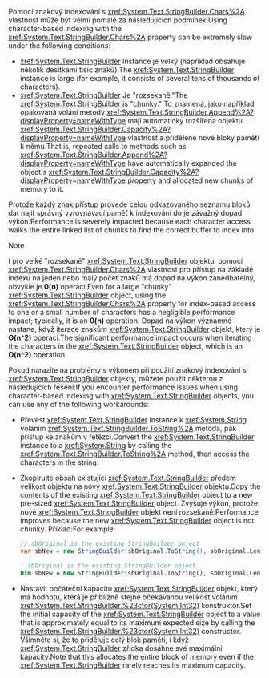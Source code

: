 <span data-ttu-id="39b7f-101">Pomocí znakový indexování s <xref:System.Text.StringBuilder.Chars%2A> vlastnost může být velmi pomalé za následujících podmínek:</span><span class="sxs-lookup"><span data-stu-id="39b7f-101">Using character-based indexing with the <xref:System.Text.StringBuilder.Chars%2A> property can be extremely slow under the following conditions:</span></span>

- <span data-ttu-id="39b7f-102"><xref:System.Text.StringBuilder> Instance je velký (například obsahuje několik desítkami tisíc znaků).</span><span class="sxs-lookup"><span data-stu-id="39b7f-102">The <xref:System.Text.StringBuilder> instance is large (for example, it consists of several tens of thousands of characters).</span></span>
- <span data-ttu-id="39b7f-103"><xref:System.Text.StringBuilder> Je "rozsekaně."</span><span class="sxs-lookup"><span data-stu-id="39b7f-103">The <xref:System.Text.StringBuilder> is "chunky."</span></span> <span data-ttu-id="39b7f-104">To znamená, jako například opakovaná volání metody <xref:System.Text.StringBuilder.Append%2A?displayProperty=nameWithType> mají automaticky rozšířena objektu <xref:System.Text.StringBuilder.Capacity%2A?displayProperty=nameWithType> vlastnost a přidělené nové bloky paměti k němu.</span><span class="sxs-lookup"><span data-stu-id="39b7f-104">That is, repeated calls to methods such as <xref:System.Text.StringBuilder.Append%2A?displayProperty=nameWithType> have automatically expanded the object's <xref:System.Text.StringBuilder.Capacity%2A?displayProperty=nameWithType> property and allocated new chunks of memory to it.</span></span>

<span data-ttu-id="39b7f-105">Protože každý znak přístup provede celou odkazovaného seznamu bloků dat najít správný vyrovnávací paměť k indexování do je závažný dopad výkon.</span><span class="sxs-lookup"><span data-stu-id="39b7f-105">Performance is severely impacted because each character access walks the entire linked list of chunks to find the correct buffer to index into.</span></span>

> [!NOTE]
>  <span data-ttu-id="39b7f-106">I pro velké "rozsekaně" <xref:System.Text.StringBuilder> objektu, pomocí <xref:System.Text.StringBuilder.Chars%2A> vlastnost pro přístup na základě indexu na jeden nebo malý počet znaků má dopad na výkon zanedbatelný, obvykle je **0(n)** operaci.</span><span class="sxs-lookup"><span data-stu-id="39b7f-106">Even for a large "chunky" <xref:System.Text.StringBuilder> object, using the <xref:System.Text.StringBuilder.Chars%2A> property for index-based access to one or a small number of characters has a negligible performance impact; typically, it is an **0(n)** operation.</span></span> <span data-ttu-id="39b7f-107">Dopad na výkon významné nastane, když iterace znakům <xref:System.Text.StringBuilder> objekt, který je **O(n^2)** operaci.</span><span class="sxs-lookup"><span data-stu-id="39b7f-107">The significant performance impact occurs when iterating the characters in the <xref:System.Text.StringBuilder> object, which is an **O(n^2)** operation.</span></span> 

<span data-ttu-id="39b7f-108">Pokud narazíte na problémy s výkonem při použití znakový indexování s <xref:System.Text.StringBuilder> objekty, můžete použít některou z následujících řešení:</span><span class="sxs-lookup"><span data-stu-id="39b7f-108">If you encounter performance issues when using character-based indexing with <xref:System.Text.StringBuilder> objects, you can use any of the following workarounds:</span></span>

- <span data-ttu-id="39b7f-109">Převést <xref:System.Text.StringBuilder> instance k <xref:System.String> voláním <xref:System.Text.StringBuilder.ToString%2A> metoda, pak přístup ke znakům v řetězci.</span><span class="sxs-lookup"><span data-stu-id="39b7f-109">Convert the <xref:System.Text.StringBuilder> instance to a <xref:System.String> by calling the <xref:System.Text.StringBuilder.ToString%2A> method, then access the characters in the string.</span></span>

- <span data-ttu-id="39b7f-110">Zkopírujte obsah existující <xref:System.Text.StringBuilder> předem velikost objektu na nový <xref:System.Text.StringBuilder> objektu.</span><span class="sxs-lookup"><span data-stu-id="39b7f-110">Copy the contents of the existing <xref:System.Text.StringBuilder> object to a new pre-sized <xref:System.Text.StringBuilder> object.</span></span> <span data-ttu-id="39b7f-111">Zvyšuje výkon, protože nové <xref:System.Text.StringBuilder> objekt není rozsekaně.</span><span class="sxs-lookup"><span data-stu-id="39b7f-111">Performance improves because the new <xref:System.Text.StringBuilder> object is not chunky.</span></span> <span data-ttu-id="39b7f-112">Příklad:</span><span class="sxs-lookup"><span data-stu-id="39b7f-112">For example:</span></span>

   ```csharp
   // sbOriginal is the existing StringBuilder object
   var sbNew = new StringBuilder(sbOriginal.ToString(), sbOriginal.Length);
   ```
   ```vb
   ' sbOriginal is the existing StringBuilder object
   Dim sbNew = New StringBuilder(sbOriginal.ToString(), sbOriginal.Length)
   ```
- <span data-ttu-id="39b7f-113">Nastavit počáteční kapacitu <xref:System.Text.StringBuilder> objekt, který má hodnotu, která je přibližně stejné očekávanou velikost voláním <xref:System.Text.StringBuilder.%23ctor(System.Int32)> konstruktor.</span><span class="sxs-lookup"><span data-stu-id="39b7f-113">Set the initial capacity of the <xref:System.Text.StringBuilder> object to a value that is approximately equal to its maximum expected size by calling the <xref:System.Text.StringBuilder.%23ctor(System.Int32)> constructor.</span></span> <span data-ttu-id="39b7f-114">Všimněte si, že to přiděluje celý blok paměti, i když <xref:System.Text.StringBuilder> zřídka dosáhne své maximální kapacity.</span><span class="sxs-lookup"><span data-stu-id="39b7f-114">Note that this allocates the entire block of memory even if the <xref:System.Text.StringBuilder> rarely reaches its maximum capacity.</span></span>
